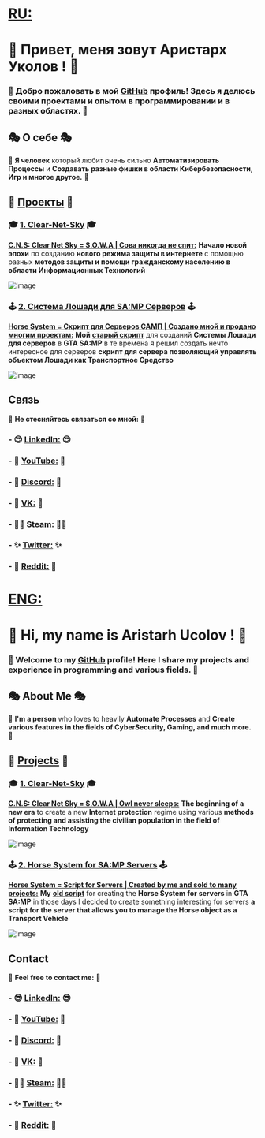 # [RU:](https://upload.wikimedia.org/wikipedia/en/thumb/f/f3/Flag_of_Russia.svg/1200px-Flag_of_Russia.svg.png)

# 👋 Привет, меня зовут Аристарх Уколов ! 👋

### 🚀 Добро пожаловать в мой [GitHub](https://github.com/AristarhUcolov) профиль! Здесь я делюсь своими проектами и опытом в программировании и в разных областях. 🚀

## 🎭 О себе 🎭

🧥 **Я человек** который любит очень сильно **Автоматизировать Процессы** и **Создавать разные фишки в области Кибербезопасности, Игр и многое другое.** 🧥

## 🔨 [Проекты](https://github.com/stars/AristarhUcolov/lists/%D0%BC%D0%BE%D1%8F-%D1%80%D0%B0%D0%B1%D0%BE%D1%82%D0%B0-my-stack) 🔨

### 🎓 [1. Clear-Net-Sky](https://github.com/AristarhUcolov/C.N.S-Clear.Net.Sky-S.O.W.A) 🎓
**[C.N.S: Clear Net Sky = S.O.W.A | Сова никогда не спит:](https://github.com/AristarhUcolov/C.N.S-Clear.Net.Sky-S.O.W.A)** **Начало новой эпохи** по созданию **нового режима защиты в интернете**
с помощью разных **методов защиты и помощи гражданскому населению в области Информационных Технологий**

 ![image](https://github.com/AristarhUcolov/The-Future-Of-The-Technologies-Corporation/assets/56760026/f3635e6b-edbc-4451-84e8-a29c48bb1854)

### 🕹 [2. Система Лошади для SA:MP Серверов](https://github.com/AristarhUcolov/Horse-System-for-SA-MP-Servers-by-Aristarh-Ucolov) 🕹
**[Horse System = Скрипт для Серверов САМП | Создано мной и продано многим проектам:](https://github.com/AristarhUcolov/Horse-System-for-SA-MP-Servers-by-Aristarh-Ucolov)**
**Мой** **[старый скрипт](https://sampforum.blast.hk/showthread.php?tid=677383)** для созданий **Системы Лошади** **для серверов** в **GTA SA:MP**
в те времена я решил создать нечто интересное для серверов **скрипт для сервера позволяющий управлять объектом Лошади как Транспортное Средство**

![image](https://github.com/AristarhUcolov/Horse-System-for-SA-MP-Servers-by-Aristarh-Ucolov-SA-MP-/assets/56760026/89276dc0-f0dc-4652-8a27-9cb6e3f0c6ac)

## Связь

🔔 **Не стесняйтесь связаться со мной:** 🔔

### - 😎 [LinkedIn:](https://www.linkedin.com/in/aristarhucolov/) 😎
### - 💖 [YouTube:](https://youtube.com/@Aristarh.Ucolov/) 💖
### - 👀 [Discord:](https://discord.gg/Mz8xMYkM5m/) 👀
### - 🤵 [VK:](https://www.https://vk.com/aristarh.ucolov/) 🤵
### - 🐱‍👤 [Steam:](https://steamcommunity.com/id/aristarhucolov/) 🐱‍👤
### - ✨ [Twitter:](https://twitter.com/AristarhUcolov/) ✨
### - 👨 [Reddit:](https://reddit.com/user/TheOldAristarh/) 👨



# [ENG:](https://upload.wikimedia.org/wikipedia/en/thumb/a/ae/Flag_of_the_United_Kingdom.svg/800px-Flag_of_the_United_Kingdom.svg.png)

# 👋 Hi, my name is Aristarh Ucolov ! 👋

### 🚀 Welcome to my [GitHub](https://github.com/AristarhUcolov) profile! Here I share my projects and experience in programming and various fields. 🚀

## 🎭 About Me 🎭

🧥 **I'm a person** who loves to heavily **Automate Processes** and **Create various features in the fields of CyberSecurity, Gaming, and much more.** 🧥

## 🔨 [Projects](https://github.com/stars/AristarhUcolov/lists/%D0%BC%D0%BE%D1%8F-%D1%80%D0%B0%D0%B1%D0%BE%D1%82%D0%B0-my-stack) 🔨

### 🎓 [1. Clear-Net-Sky](https://github.com/AristarhUcolov/C.N.S-Clear.Net.Sky-S.O.W.A) 🎓
**[C.N.S: Clear Net Sky = S.O.W.A | Owl never sleeps:](https://github.com/AristarhUcolov/C.N.S-Clear.Net.Sky-S.O.W.A)**
**The beginning of a new era** to create a new **Internet protection** regime 
using various **methods of protecting and assisting the civilian population in the field of Information Technology**

![image](https://github.com/AristarhUcolov/C.N.S-Clear.Net.Sky-S.O.W.A/assets/56760026/e5ac6a77-1851-4e4e-93eb-02869adca27d)

### 🕹 [2. Horse System for SA:MP Servers](https://github.com/AristarhUcolov/Horse-System-for-SA-MP-Servers-by-Aristarh-Ucolov) 🕹
**[Horse System = Script for Servers | Created by me and sold to many projects:](https://github.com/AristarhUcolov/Horse-System-for-SA-MP-Servers-by-Aristarh-Ucolov)**
**My** **[old script](https://sampforum.blast.hk/showthread.php?tid=677383)** for creating the **Horse System** **for servers** in **GTA SA:MP**
in those days I decided to create something interesting for servers **a script for the server that allows you to manage the Horse object as a Transport Vehicle**

![image](https://github.com/AristarhUcolov/Horse-System-for-SA-MP-Servers-by-Aristarh-Ucolov-SA-MP-/assets/56760026/89276dc0-f0dc-4652-8a27-9cb6e3f0c6ac)

## Contact

🔔 **Feel free to contact me:** 🔔

### - 😎 [LinkedIn:](https://www.linkedin.com/in/aristarhucolov/) 😎
### - 💖 [YouTube:](https://youtube.com/@Aristarh.Ucolov/) 💖
### - 👀 [Discord:](https://discord.gg/Mz8xMYkM5m/) 👀
### - 🤵 [VK:](https://www.https://vk.com/aristarh.ucolov/) 🤵
### - 🐱‍👤 [Steam:](https://steamcommunity.com/id/aristarhucolov/) 🐱‍👤
### - ✨ [Twitter:](https://twitter.com/AristarhUcolov/) ✨
### - 👨 [Reddit:](https://reddit.com/user/TheOldAristarh/) 👨
